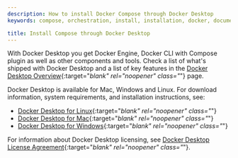 ```yaml
---
description: How to install Docker Compose through Docker Desktop
keywords: compose, orchestration, install, installation, docker, documentation

title: Install Compose through Docker Desktop
---
```




With Docker Desktop you get Docker Engine, Docker CLI with Compose plugin as well as other components and tools. 
Check a list of what's shipped with Docker Desktop and a list of key features in the [Docker Desktop Overview](../../desktop/index.md){:target="_blank" rel="noopener" class="_"} page.

Docker Desktop is available for Mac, Windows and Linux.
For download information, system requirements, and installation instructions, see:

* [Docker Desktop for Linux](../../desktop/linux/install.md){:target="_blank" rel="noopener" class="_"}
* [Docker Desktop for Mac](../../desktop/mac/install.md){:target="_blank" rel="noopener" class="_"}
* [Docker Desktop for Windows](../../desktop/windows/install.md){:target="_blank" rel="noopener" class="_"}

For information about Docker Desktop licensing, see [Docker Desktop License Agreement](../../subscription/index.md#docker-desktop-license-agreement){:target="_blank" rel="noopener" class="_"}.



